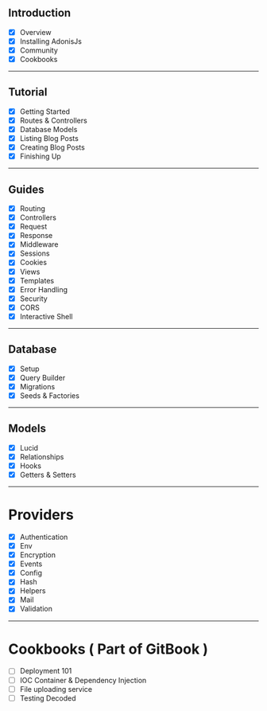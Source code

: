## Introduction
- [x] Overview
- [x] Installing AdonisJs
- [x] Community
- [x] Cookbooks

***

## Tutorial
- [x] Getting Started
- [x] Routes & Controllers
- [x] Database Models
- [x] Listing Blog Posts
- [x] Creating Blog Posts
- [x] Finishing Up

***

## Guides

- [x] Routing
- [x] Controllers
- [x] Request
- [x] Response
- [x] Middleware
- [x] Sessions
- [x] Cookies
- [x] Views
- [x] Templates
- [x] Error Handling
- [x] Security
- [x] CORS
- [x] Interactive Shell

***

## Database

- [x] Setup
- [x] Query Builder
- [x] Migrations
- [x] Seeds & Factories

***

## Models

- [x] Lucid
- [x] Relationships
- [x] Hooks
- [x] Getters & Setters

***

# Providers

- [x] Authentication
- [x] Env
- [x] Encryption
- [x] Events
- [x] Config
- [x] Hash
- [x] Helpers
- [x] Mail
- [x] Validation

***

# Cookbooks ( Part of GitBook )

- [ ] Deployment 101
- [ ] IOC Container & Dependency Injection
- [ ] File uploading service
- [ ] Testing Decoded